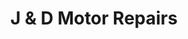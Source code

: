 ---
title: "J & D Motor Repairs"
url: /blaydon-on-tyne/j-und-d-motor-repairs/
shop: Autowerkstatt
---
